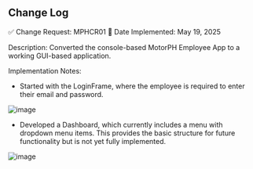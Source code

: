 ## Change Log
✅ Change Request: MPHCR01 
📅 Date Implemented: May 19, 2025

Description: Converted the console-based MotorPH Employee App to a working GUI-based application.

Implementation Notes:

  - Started with the LoginFrame, where the employee is required to enter their email and password.

![image](https://github.com/user-attachments/assets/a9bb8956-cb60-42be-bd31-0b0a4edb1a99)

  - Developed a Dashboard, which currently includes a menu with dropdown menu items. This provides the basic structure for future functionality but is not yet fully implemented.

![image](https://github.com/user-attachments/assets/6775e03f-28b3-4f75-bc18-115837fac9a4)






